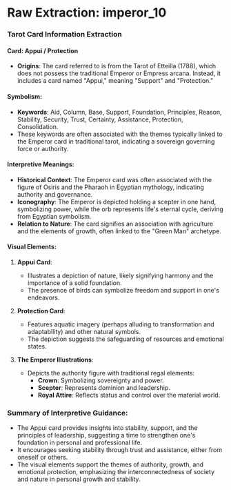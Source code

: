 # Raw Extraction: imperor_10

### Tarot Card Information Extraction

#### Card: Appui / Protection
- **Origins**: The card referred to is from the Tarot of Etteilla (1788), which does not possess the traditional Emperor or Empress arcana. Instead, it includes a card named "Appui," meaning "Support" and "Protection."
  
#### Symbolism:
- **Keywords**: Aid, Column, Base, Support, Foundation, Principles, Reason, Stability, Security, Trust, Certainty, Assistance, Protection, Consolidation.
- These keywords are often associated with the themes typically linked to the Emperor card in traditional tarot, indicating a sovereign governing force or authority.

#### Interpretive Meanings:
- **Historical Context**: The Emperor card was often associated with the figure of Osiris and the Pharaoh in Egyptian mythology, indicating authority and governance.
- **Iconography**: The Emperor is depicted holding a scepter in one hand, symbolizing power, while the orb represents life's eternal cycle, deriving from Egyptian symbolism.
- **Relation to Nature**: The card signifies an association with agriculture and the elements of growth, often linked to the "Green Man" archetype.

#### Visual Elements:
1. **Appui Card**: 
   - Illustrates a depiction of nature, likely signifying harmony and the importance of a solid foundation.
   - The presence of birds can symbolize freedom and support in one's endeavors.

2. **Protection Card**: 
   - Features aquatic imagery (perhaps alluding to transformation and adaptability) and other natural symbols.
   - The depiction suggests the safeguarding of resources and emotional states.

3. **The Emperor Illustrations**:
   - Depicts the authority figure with traditional regal elements:
     - **Crown**: Symbolizing sovereignty and power.
     - **Scepter**: Represents dominion and leadership.
     - **Royal Attire**: Reflects status and control over the material world.

### Summary of Interpretive Guidance:
- The Appui card provides insights into stability, support, and the principles of leadership, suggesting a time to strengthen one's foundation in personal and professional life.
- It encourages seeking stability through trust and assistance, either from oneself or others.
- The visual elements support the themes of authority, growth, and emotional protection, emphasizing the interconnectedness of society and nature in personal growth and stability.